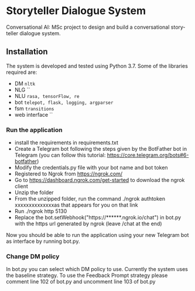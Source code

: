 # Storyteller Dialogue System

Conversational AI: MSc project to design and build a conversational story-teller dialogue system.

## Installation
The system is developed and tested using Python 3.7. Some of the libraries required are:
- DM `nltk`
- NLG ``
- NLU `rasa, tensorFlow, re`
- bot `telepot, flask, logging, argparser`
- fsm `transitions`
- web interface ``

### Run the application
- install the requirements in requirements.txt
- Create a Telegram bot following the steps given by the BotFather bot in Telegram (you can follow this tutorial: https://core.telegram.org/bots#6-botfather) 
- Modify the credentials.py file with your bot name and bot token
- Registered to Ngrok from https://ngrok.com/
- Go to https://dashboard.ngrok.com/get-started to download the ngrok client
- Unzip the folder
- From the unzipped folder, run the command ./ngrok authtoken xxxxxxxxxxxxxxas that appears for you on that link
- Run ./ngrok http 5130
- Replace the bot.setWebhook("https://******.ngrok.io/chat") in bot.py with the https url generated by ngrok (leave /chat at the end)

Now you should be able to run the application using your new Telegram bot as interface by running bot.py.

### Change DM policy
In bot.py you can select which DM policy to use.
Currently the system uses the baseline strategy. To use the Feedback Prompt strategy please comment line 102 of bot.py and uncomment line 103 of bot.py
